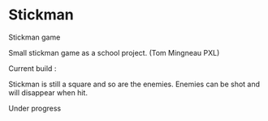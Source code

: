 # Stickman
Stickman game

Small stickman game as a school project. (Tom Mingneau PXL)

Current build : 

Stickman is still a square and so are the enemies.
Enemies can be shot and will disappear when hit.


Under progress
